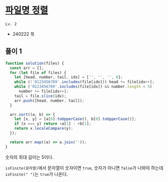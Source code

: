 # [파일명 정렬](https://school.programmers.co.kr/learn/courses/30/lessons/17686)

`Lv. 2`

- 240222 목

## 풀이 1

```javascript
function solution(files) {
  const arr = [];
  for (let file of files) {
    let [head, number, tail, idx] = ['', '', '', 0];
    while (!'0123456789'.includes(file[idx])) head += file[idx++];
    while ('0123456789'.includes(file[idx]) && number.length < 5)
      number += file[idx++];
    tail = file.slice(idx);
    arr.push([head, number, tail]);
  }

  arr.sort((a, b) => {
    let [x, y] = [a[0].toUpperCase(), b[0].toUpperCase()];
    if (x === y) return +a[1] - +b[1];
    return x.localeCompare(y);
  });

  return arr.map((a) => a.join(''));
}
```

숫자의 최대 길이는 5이다.

`isFinite(문자열)`에서 문자열이 숫자이면 `true`, 숫자가 아니면 `false`가 나와야 하는데 `isFinite(" ")`는 `true`가 나온다.
